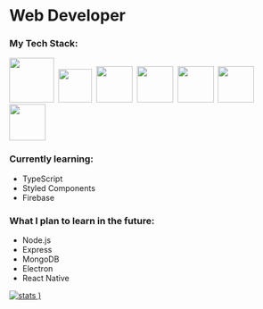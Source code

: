 # Web Developer

### My Tech Stack:
<img src="https://github.com/coherencez/tech-logos/blob/master/html5.png" width="80"/>&nbsp;&nbsp;<img src="https://github.com/coherencez/tech-logos/blob/master/css3.png" width="60"/>&nbsp;&nbsp;<img src="https://github.com/coherencez/tech-logos/blob/master/jslogo.png" width="65"/>&nbsp;&nbsp;<img src="https://github.com/coherencez/tech-logos/blob/master/react.png" width="65"/>&nbsp;&nbsp;<img src="https://github.com/remojansen/logo.ts/blob/master/ts.png" width="65"/>&nbsp;&nbsp;<img src="https://github.com/coherencez/tech-logos/blob/master/firebase.png" width="65">&nbsp;&nbsp;<img src="https://www.styled-components.com/atom.png" width="65"/>

### Currently learning:
- TypeScript
- Styled Components
- Firebase

### What I plan to learn in the future: 
- Node.js
- Express
- MongoDB
- Electron
- React Native

[![stats](https://github-readme-stats.vercel.app/api?username=dvaanc&theme=yeblu&show_icons=true)
)](https://github.com/dvaanc/dvaanc)

<!--
**dvaanc/dvaanc** is a ✨ _special_ ✨ repository because its `README.md` (this file) appears on your GitHub profile.

Here are some ideas to get you started:

- 🔭 I’m currently working on ...
- 🌱 I’m currently learning ...
- 👯 I’m looking to collaborate on ...
- 🤔 I’m looking for help with ...
- 💬 Ask me about ...
- 📫 How to reach me: ...
- 😄 Pronouns: ...
- ⚡ Fun fact: ...
-->
